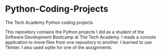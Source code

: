 # Python-Coding-Projects
The Tech Academy Python coding projects

This repository contains the Python projects I did as a student of the Software Development Bootcamp at The Tech Academy. I made a console application to move files from one repository to another. I learned to use Tkinter. I also used sqlite for one of the assignments.
